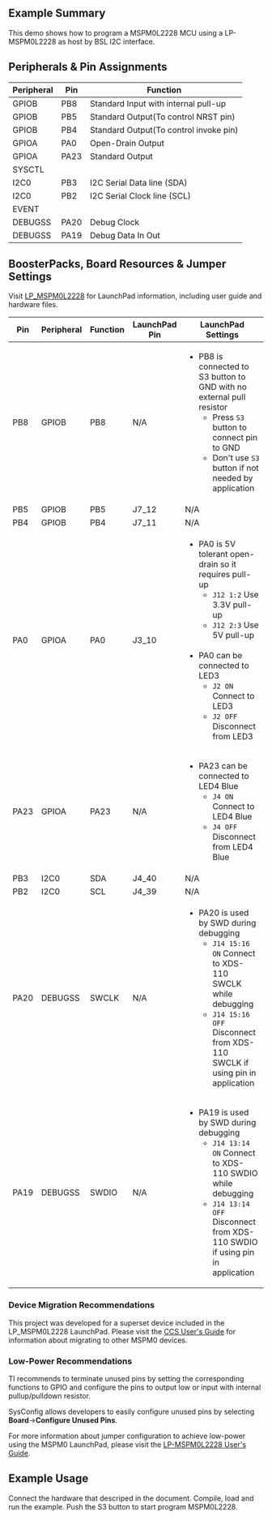 ## Example Summary

This demo shows how to program a MSPM0L2228 MCU using a LP-MSPM0L2228 as host by BSL I2C interface.

## Peripherals & Pin Assignments

| Peripheral | Pin | Function |
| --- | --- | --- |
| GPIOB | PB8 | Standard Input with internal pull-up |
| GPIOB | PB5 | Standard Output(To control NRST pin) |
| GPIOB | PB4 | Standard Output(To control invoke pin) |
| GPIOA | PA0 | Open-Drain Output |
| GPIOA | PA23 | Standard Output |
| SYSCTL |  |  |
| I2C0 | PB3 | I2C Serial Data line (SDA) |
| I2C0 | PB2 | I2C Serial Clock line (SCL) |
| EVENT |  |  |
| DEBUGSS | PA20 | Debug Clock |
| DEBUGSS | PA19 | Debug Data In Out |

## BoosterPacks, Board Resources & Jumper Settings

Visit [LP_MSPM0L2228](https://www.ti.com/tool/LP-MSPM0L2228) for LaunchPad information, including user guide and hardware files.

| Pin | Peripheral | Function | LaunchPad Pin | LaunchPad Settings |
| --- | --- | --- | --- | --- |
| PB8 | GPIOB | PB8 | N/A | <ul><li>PB8 is connected to S3 button to GND with no external pull resistor<br><ul><li>Press `S3` button to connect pin to GND<br><li>Don't use `S3` button if not needed by application</ul></ul> |
| PB5 | GPIOB | PB5 | J7_12 | N/A |
| PB4 | GPIOB | PB4 | J7_11 | N/A |
| PA0 | GPIOA | PA0 | J3_10 | <ul><li>PA0 is 5V tolerant open-drain so it requires pull-up<br><ul><li>`J12 1:2` Use 3.3V pull-up<br><li>`J12 2:3` Use 5V pull-up</ul><br><li>PA0 can be connected to LED3<br><ul><li>`J2 ON` Connect to LED3<br><li>`J2 OFF` Disconnect from LED3</ul></ul> |
| PA23 | GPIOA | PA23 | N/A | <ul><li>PA23 can be connected to LED4 Blue<br><ul><li>`J4 ON` Connect to LED4 Blue<br><li>`J4 OFF` Disconnect from LED4 Blue</ul></ul> |
| PB3 | I2C0 | SDA | J4_40 | N/A |
| PB2 | I2C0 | SCL | J4_39 | N/A |
| PA20 | DEBUGSS | SWCLK | N/A | <ul><li>PA20 is used by SWD during debugging<br><ul><li>`J14 15:16 ON` Connect to XDS-110 SWCLK while debugging<br><li>`J14 15:16 OFF` Disconnect from XDS-110 SWCLK if using pin in application</ul></ul> |
| PA19 | DEBUGSS | SWDIO | N/A | <ul><li>PA19 is used by SWD during debugging<br><ul><li>`J14 13:14 ON` Connect to XDS-110 SWDIO while debugging<br><li>`J14 13:14 OFF` Disconnect from XDS-110 SWDIO if using pin in application</ul></ul> |

### Device Migration Recommendations
This project was developed for a superset device included in the LP_MSPM0L2228 LaunchPad. Please
visit the [CCS User's Guide](https://software-dl.ti.com/msp430/esd/MSPM0-SDK/latest/docs/english/tools/ccs_ide_guide/doc_guide/doc_guide-srcs/ccs_ide_guide.html#sysconfig-project-migration)
for information about migrating to other MSPM0 devices.

### Low-Power Recommendations
TI recommends to terminate unused pins by setting the corresponding functions to
GPIO and configure the pins to output low or input with internal
pullup/pulldown resistor.

SysConfig allows developers to easily configure unused pins by selecting **Board**→**Configure Unused Pins**.

For more information about jumper configuration to achieve low-power using the
MSPM0 LaunchPad, please visit the [LP-MSPM0L2228 User's Guide](https://www.ti.com/lit/slau928).

## Example Usage

Connect the hardware that descriped in the document. Compile, load and run the example.
Push the S3 button to start program MSPM0L2228.
